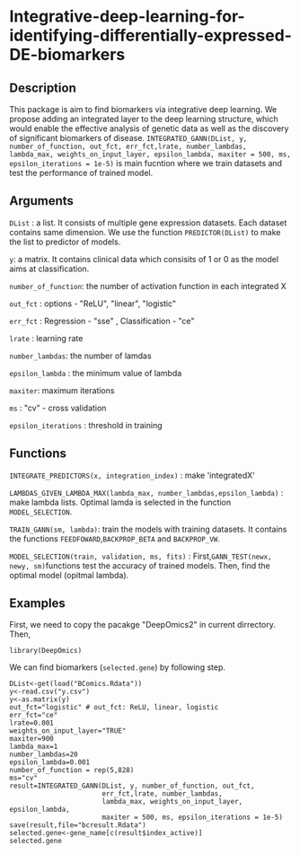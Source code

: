 # Integrative-deep-learning-for-identifying-differentially-expressed-DE-biomarkers
## Description
This package is aim to find biomarkers via integrative deep learning. We propose adding an integrated layer to the deep learning structure, which would enable the effective analysis of genetic data as well as the discovery of significant biomarkers of disease. `INTEGRATED_GANN(DList, y, number_of_function, out_fct,
                       err_fct,lrate, number_lambdas,
                       lambda_max, weights_on_input_layer, epsilon_lambda,
                       maxiter = 500, ms, epsilon_iterations = 1e-5)` is main fucntion where we train datasets and test the performance of trained model.

## Arguments

`DList` : a list. It consists of multiple gene expression datasets. Each dataset contains same dimension. We use the function `PREDICTOR(DList)` to make the list to predictor of models. 

`y`: a matrix. It contains clinical data which consisits of 1 or 0 as the model aims at classification.

`number_of_function`:	the number of activation function in each integrated X 

`out_fct`	: options - "ReLU", "linear", "logistic"

`err_fct` :	Regression - "sse" , Classification - "ce"

`lrate` : learning rate	

`number_lambdas`:	the number of lamdas

`epsilon_lambda` :	the minimum value of lambda

`maxiter`:	maximum iterations

`ms` :	"cv" - cross validation

`epsilon_iterations` : threshold in training

## Functions

`INTEGRATE_PREDICTORS(x, integration_index)` : make 'integratedX'

`LAMBDAS_GIVEN_LAMBDA_MAX(lambda_max, number_lambdas,epsilon_lambda)` : make lambda lists. Optimal lamda is selected in the function `MODEL_SELECTION`.

`TRAIN_GANN(sm, lambda)`: train the models with training datasets. It contains the functions `FEEDFOWARD`,`BACKPROP_BETA` and `BACKPROP_VW`.

`MODEL_SELECTION(train, validation, ms, fits)` : First,`GANN_TEST(newx, newy, sm)`functions test the accuracy of trained models. Then, find the optimal model (opitmal lambda).


## Examples 

First, we need to copy the pacakge "DeepOmics2" in current dirrectory. 
Then, 
```{r}
library(DeepOmics)
```


We can find biomarkers (`selected.gene`) by following step.

```{r}
DList<-get(load("BComics.Rdata"))
y<-read.csv("y.csv")
y<-as.matrix(y)
out_fct="logistic" # out_fct: ReLU, linear, logistic
err_fct="ce"
lrate=0.001
weights_on_input_layer="TRUE" 
maxiter=900
lambda_max=1
number_lambdas=20
epsilon_lambda=0.001
number_of_function = rep(5,828)
ms="cv"
result=INTEGRATED_GANN(DList, y, number_of_function, out_fct,
                       err_fct,lrate, number_lambdas,
                       lambda_max, weights_on_input_layer, epsilon_lambda,
                       maxiter = 500, ms, epsilon_iterations = 1e-5)
save(result,file="bcresult.Rdata")
selected.gene<-gene_name[c(result$index_active)]
selected.gene
```
